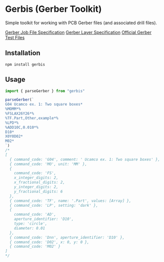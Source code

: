 # Gerbis (Gerber Toolkit)

Simple toolkit for working with PCB Gerber files (and associated drill files).

[Gerber Job File Specification](https://www.ucamco.com/files/downloads/file_en/209/the-gerber-job-format-specification-technical-manual_en.pdf)
[Gerber Layer Specification](https://www.ucamco.com/files/downloads/file_en/456/gerber-layer-format-specification-revision-2022-02_en.pdf?7b3ca7f0753aa2d77f5f9afe31b9f826)
[Official Gerber Test Files](https://www.ucamco.com/en/gerber/downloads)

## Installation

`npm install gerbis`

## Usage

```ts
import { parseGerber } from "gerbis"

parseGerber(`
G04 Ucamco ex. 1: Two square boxes*
%MOMM*%
%FSLAX26Y26*%
%TF.Part,Other,example*%
%LPD*%
%ADD10C,0.010*%
D10*
X0Y0D02*
M02*
`)
/*
[
  { command_code: 'G04', comment: ' Ucamco ex. 1: Two square boxes' },
  { command_code: 'MO', unit: 'MM' },
  {
    command_code: 'FS',
    x_integer_digits: 2,
    x_fractional_digits: 2,
    y_integer_digits: 2,
    y_fractional_digits: 6
  },
  { command_code: 'TF', name: '.Part', values: [Array] },
  { command_code: 'LP', setting: 'dark' },
  {
    command_code: 'AD',
    aperture_identifier: 'D10',
    type: 'circle',
    diameter: 0.01
  },
  { command_code: 'Dnn', aperture_identifier: 'D10' },
  { command_code: 'D02', x: 0, y: 0 },
  { command_code: 'M02' }
]
*/
```
